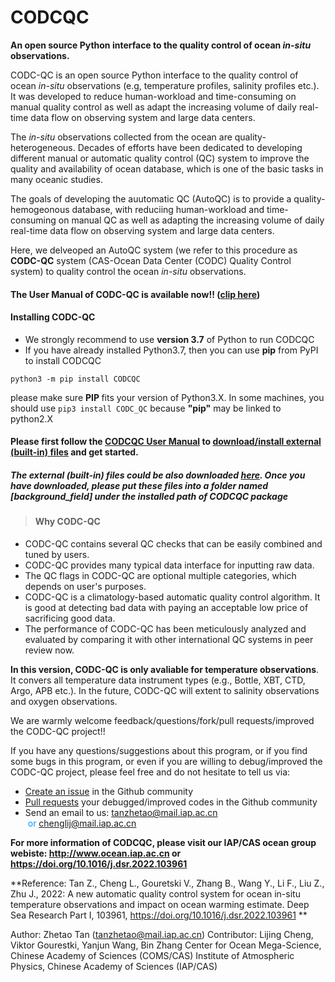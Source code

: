 # CODCQC
**An open source Python interface to the quality control of ocean *in-situ* observations.**

CODC-QC is an open source Python interface to the quality control of ocean *in-situ* observations (e.g, temperature profiles, salinity profiles etc.). It was developed to reduce human-workload and time-consuming on manual quality control as well as adapt the increasing volume of daily real-time data flow on observing system and large data centers. 

The *in-situ* observations collected from the ocean are quality-heterogeneous. Decades of efforts have been dedicated to developing different manual or automatic quality control (QC) system to improve the quality and availability of ocean database, which is one of the basic tasks in many oceanic studies.

The goals of developing the auutomatic QC (AutoQC) is to provide a quality-hemogeonous database, with reduciing human-workload and time-consuming on manual QC as well as adapting the increasing volume of daily real-time data flow on observing system and large data centers. 

Here, we delveoped an AutoQC system (we refer to this procedure as **CODC-QC** system (CAS-Ocean Data Center (CODC) Quality Control system) to quality control the ocean *in-situ* observations. 

#### The User Manual of CODC-QC is available now!! ([clip here](https://github.com/zqtzt/CODCQC/))

#### Installing CODC-QC

* We strongly recommend to use **version 3.7** of Python to run CODCQC
* If you have already installed Python3.7, then you can use **pip** from PyPI to install CODCQC

```shell
python3 -m pip install CODCQC
```

please make sure <b> PIP </b> fits your version of Python3.X. In some machines, you should use `pip3 install CODC_QC` because **"pip"** may be linked to python2.X 

#### **Please first follow the [CODCQC User Manual](https://github.com/zqtzt/CODCQC/) to <u>download/</u><u>install external (built-in) files</u> and get started.**

##### **The external (built-in) files could be also downloaded [here](http://www.ocean.iap.ac.cn/ftp/cheng/CODC-QC/). Once you have downloaded, please put these files into a folder named [background_field] under the installed path of CODCQC package**



> #### Why CODC-QC

- CODC-QC contains several QC checks that can be easily combined and tuned by users.
- CODC-QC provides many typical data interface for inputting raw data.
- The QC flags in CODC-QC are optional multiple categories, which depends on user's purposes.
- CODC-QC is a climatology-based automatic quality control algorithm. It is good at detecting bad data with paying an acceptable low price of sacrificing good data.
- The performance of CODC-QC has been meticulously analyzed and evaluated by comparing it with other international QC systems in peer review now.

**In this version, CODC-QC is only avaliable for temperature observations**. It convers all temperature data instrument types (e.g., Bottle, XBT, CTD, Argo, APB etc.).  In the future, CODC-QC will extent to salinity observations and oxygen observations.



We are warmly welcome feedback/questions/fork/pull requests/improved the CODC-QC project!!

If you have any questions/suggestions about this program, or if you find some bugs in this program, or even if you are willing to debug/improved the CODC-QC project, please feel free and do not hesitate to tell us via:

+ [Create an issue](https://github.com/zqtzt/COMS-AutoQC/issues) in the Github community
+ [Pull requests](https://github.com/zqtzt/COMS-AutoQC/pulls]) your debugged/improved codes in the Github community
+ Send an email to us: <font color=#0099ff><u>tanzhetao@mail.iap.ac.cn</u> </font><font color=#0099ff> or <u>chenglij@mail.iap.ac.cn</u> </font>



**For more information of CODCQC, please visit our IAP/CAS ocean group webiste: http://www.ocean.iap.ac.cn or https://doi.org/10.1016/j.dsr.2022.103961** 



**Reference: Tan Z., Cheng L., Gouretski V., Zhang B., Wang Y., Li F., Liu Z., Zhu J., 2022: A new automatic quality control system for ocean in-situ temperature observations and impact on ocean warming estimate. Deep Sea Research Part I, 103961, https://doi.org/10.1016/j.dsr.2022.103961 **



Author: Zhetao Tan (<font color=#0099ff><u>tanzhetao@mail.iap.ac.cn</u></font>) 
Contributor: Lijing Cheng, Viktor Gourestki, Yanjun Wang, Bin Zhang
Center for Ocean Mega-Science, Chinese Academy of Sciences (COMS/CAS)
Institute of Atmospheric Physics, Chinese Academy of Sciences (IAP/CAS)
